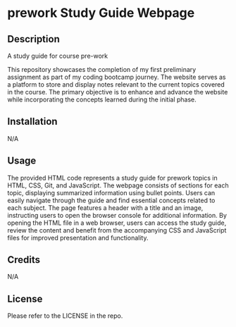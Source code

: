 # prework Study Guide Webpage

## Description

A study guide for course pre-work

This repository showcases the completion of my first preliminary assignment as part of my coding bootcamp journey. The website serves as a platform to store and display notes relevant to the current topics covered in the course. The primary objective is to enhance and advance the website while incorporating the concepts learned during the initial phase.

## Installation

N/A

## Usage

The provided HTML code represents a study guide for prework topics in HTML, CSS, Git, and JavaScript. The webpage consists of sections for each topic, displaying summarized information using bullet points. Users can easily navigate through the guide and find essential concepts related to each subject. The page features a header with a title and an image, instructing users to open the browser console for additional information. By opening the HTML file in a web browser, users can access the study guide, review the content and benefit from the accompanying CSS and JavaScript files for improved presentation and functionality.

## Credits

N/A

## License

Please refer to the LICENSE in the repo.